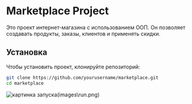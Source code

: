 # Marketplace Project

Это проект интернет-магазина с использованием ООП. Он позволяет создавать продукты, заказы, клиентов и применять скидки.

## Установка

Чтобы установить проект, клонируйте репозиторий:

```bash
git clone https://github.com/yourusername/marketplace.git
cd marketplace
```

![картинка запуска]()(images\run.png)
